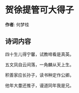 # 贺徐提管可大得子

**作者**: 何梦桂

## 诗词内容

四十生儿得宁馨，试教啼看是真英。

五文凤自云间落，一角麟从天上生。

积善家应长孙子，读书种定作公卿。

他年大耋还推子，谩道同年我是兄。

